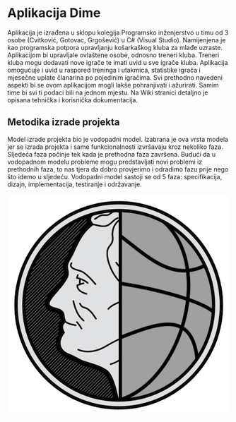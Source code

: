 # Aplikacija Dime
Aplikacija je izrađena u sklopu kolegija Programsko inženjerstvo u timu od 3 osobe (Cvitković, Gotovac, Grgošević) u C# (Visual Studio). 
Namijenjena je kao programska potpora upravljanju košarkaškog kluba za mlađe uzraste. Aplikacijom bi upravljale ovlaštene osobe, odnosno treneri kluba. Treneri kluba mogu dodavati nove igrače te imati uvid u sve igrače kluba. Aplikacija omogućuje i uvid u raspored treninga i utakmica, statistike igrača i mjesečne uplate članarina po pojedinim igračima. Svi prethodno navedeni aspekti bi se ovom aplikacijom mogli lakše pohranjivati i ažurirati. Samim time bi svi ti podaci bili na jednom mjestu.
Na Wiki stranici detaljno je opisana tehnička i korisnička dokumentacija. 

## Metodika izrade projekta
Model izrade projekta bio je vodopadni model. Izabrana je ova vrsta modela jer se izrada projekta i same funkcionalnosti izvršavaju kroz nekoliko faza. Sljedeća faza počinje tek kada je prethodna faza završena. Budući da u vodopadnom modelu probleme mogu predstavljati novi problemi iz prethodnih faza, to nas tjera da dobro provjerimo i odradimo fazu prije nego što idemo u sljedeću. Vodopadni model sastoji se od 5 faza: specifikacija, dizajn, implementacija, testiranje i održavanje.

<p align="center"> 
<img src="multimedija/logo.png">
</p>
